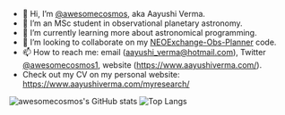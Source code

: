 - 👋 Hi, I’m [@awesomecosmos](https://github.com/awesomecosmos "My GitHub Repositories"), aka Aayushi Verma.
- 👀 I’m an MSc student in observational planetary astronomy.
- 🌱 I’m currently learning more about astronomical programming.
- 💞️ I’m looking to collaborate on my [NEOExchange-Obs-Planner](https://github.com/awesomecosmos/NEOExchange-Observations-Planner "my repo") code.
- 📫 How to reach me: email (aayushi_verma@hotmail.com), Twitter [@awesomecosmos1](https://twitter.com/awesomecosmos1 "my Twitter!"), website (https://www.aayushiverma.com/).
- Check out my CV on my personal website: https://www.aayushiverma.com/myresearch/

<!---
awesomecosmos/awesomecosmos is a ✨ special ✨ repository because its `README.md` (this file) appears on your GitHub profile.
You can click the Preview link to take a look at your changes.
--->

![awesomecosmos's GitHub stats](https://github-readme-stats.vercel.app/api?username=awesomecosmos&count_private=true&show_icons=true&theme=midnight-purple)
![Top Langs](https://github-readme-stats.vercel.app/api/top-langs/?username=awesomecosmos&theme=midnight-purple&layout=compact)


